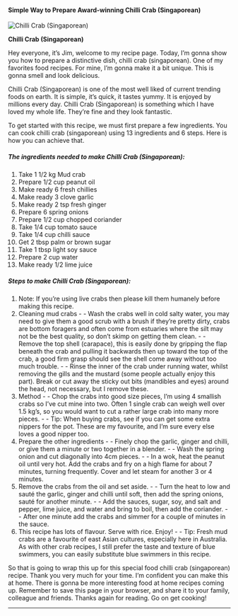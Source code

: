             

#### Simple Way to Prepare Award-winning Chilli Crab (Singaporean)

![Chilli Crab (Singaporean)](https://img-global.cpcdn.com/recipes/58487021/751x532cq70/chilli-crab-singaporean-recipe-main-photo.jpg)

**Chilli Crab (Singaporean)**

Hey everyone, it’s Jim, welcome to my recipe page. Today, I’m gonna show you how to prepare a distinctive dish, chilli crab (singaporean). One of my favorites food recipes. For mine, I’m gonna make it a bit unique. This is gonna smell and look delicious.

Chilli Crab (Singaporean) is one of the most well liked of current trending foods on earth. It is simple, it’s quick, it tastes yummy. It is enjoyed by millions every day. Chilli Crab (Singaporean) is something which I have loved my whole life. They’re fine and they look fantastic.

To get started with this recipe, we must first prepare a few ingredients. You can cook chilli crab (singaporean) using 13 ingredients and 6 steps. Here is how you can achieve that.

##### The ingredients needed to make Chilli Crab (Singaporean):

1.  Take 1 1/2 kg Mud crab
2.  Prepare 1/2 cup peanut oil
3.  Make ready 6 fresh chillies
4.  Make ready 3 clove garlic
5.  Make ready 2 tsp fresh ginger
6.  Prepare 6 spring onions
7.  Prepare 1/2 cup chopped coriander
8.  Take 1/4 cup tomato sauce
9.  Take 1/4 cup chilli sauce
10.  Get 2 tbsp palm or brown sugar
11.  Take 1 tbsp light soy sauce
12.  Prepare 2 cup water
13.  Make ready 1/2 lime juice

##### Steps to make Chilli Crab (Singaporean):

1.  Note: If you’re using live crabs then please kill them humanely before making this recipe.
2.  Cleaning mud crabs - - Wash the crabs well in cold salty water, you may need to give them a good scrub with a brush if they’re pretty dirty, crabs are bottom foragers and often come from estuaries where the silt may not be the best quality, so don’t skimp on getting them clean. - - Remove the top shell (carapace), this is easily done by gripping the flap beneath the crab and pulling it backwards then up toward the top of the crab, a good firm grasp should see the shell come away without too much trouble. - - Rinse the inner of the crab under running water, whilst removing the gills and the mustard (some people actually enjoy this part). Break or cut away the sticky out bits (mandibles and eyes) around the head, not necessary, but I remove these.
3.  Method - - Chop the crabs into good size pieces, I’m using 4 smallish crabs so I’ve cut mine into two. Often 1 single crab can weigh well over 1.5 kg’s, so you would want to cut a rather large crab into many more pieces. - - Tip: When buying crabs, see if you can get some extra nippers for the pot. These are my favourite, and I’m sure every else loves a good nipper too.
4.  Prepare the other ingredients - - Finely chop the garlic, ginger and chilli, or give them a minute or two together in a blender. - - Wash the spring onion and cut diagonally into 4cm pieces. - - In a wok, heat the peanut oil until very hot. Add the crabs and fry on a high flame for about 7 minutes, turning frequently. Cover and let steam for another 3 or 4 minutes.
5.  Remove the crabs from the oil and set aside. - - Turn the heat to low and sauté the garlic, ginger and chilli until soft, then add the spring onions, sauté for another minute. - - Add the sauces, sugar, soy, and salt and pepper, lime juice, and water and bring to boil, then add the coriander. - - After one minute add the crabs and simmer for a couple of minutes in the sauce.
6.  This recipe has lots of flavour. Serve with rice. Enjoy! - - Tip: Fresh mud crabs are a favourite of east Asian cultures, especially here in Australia. As with other crab recipes, I still prefer the taste and texture of blue swimmers, you can easily substitute blue swimmers in this recipe.

So that is going to wrap this up for this special food chilli crab (singaporean) recipe. Thank you very much for your time. I’m confident you can make this at home. There is gonna be more interesting food at home recipes coming up. Remember to save this page in your browser, and share it to your family, colleague and friends. Thanks again for reading. Go on get cooking!

* * *
